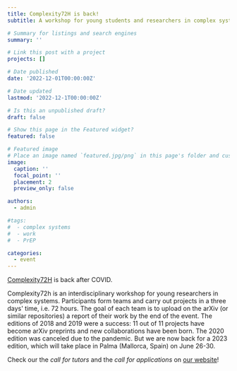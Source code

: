 ```yaml
---
title: Complexity72H is back!
subtitle: A workshop for young students and researchers in complex systems. - Can you develop a project in 3 days?

# Summary for listings and search engines
summary: ''

# Link this post with a project
projects: []

# Date published
date: '2022-12-01T00:00:00Z'

# Date updated
lastmod: '2022-12-1T00:00:00Z'

# Is this an unpublished draft?
draft: false

# Show this page in the Featured widget?
featured: false

# Featured image
# Place an image named `featured.jpg/png` in this page's folder and customize its options here.
image:
  caption: ''
  focal_point: ''
  placement: 2
  preview_only: false

authors:
  - admin

#tags:
#  - complex systems
#  - work
#  - PrEP

categories:
  - event
---
```



[Complexity72H](https://www.complexity72h.com/) is back after COVID.

Complexity72h is an interdisciplinary workshop for young researchers in complex systems. Participants form teams and carry out projects in a three days' time, i.e. 72 hours. The goal of each team is to upload on the arXiv (or similar repositories) a report of their work by the end of the event. The editions of 2018 and 2019 were a success: 11 out of 11 projects have become arXiv preprints and new collaborations have been born. The 2020 edition was canceled due to the pandemic. But we are now back for a 2023 edition, which will take place in Palma (Mallorca, Spain) on June 26-30.

Check our the *call for tutors* and the *call for applications* on [our website](https://www.complexity72h.com/)!
